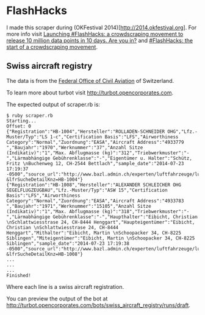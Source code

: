 FlashHacks
==========

I made this scraper during (OKFestival
2014)[http://2014.okfestival.org]. For more info visit [Launching
#FlashHacks: a crowdscraping movement to release 10 million data points
in 10 days. Are you
in?](http://blog.opencorporates.com/2014/07/08/launching-flashhacks-a-crowdscraping-movement-to-release-10-million-data-points-in-10-days-are-you-in/)
and [#FlashHacks: the start of a crowdscraping
movement](http://blog.opencorporates.com/2014/07/21/flashhacks-the-start-of-a-crowdscraping-movement/).

Swiss aircraft registry
-----------------------

The data is from the [Federal Office of Civil
Aviation](http://www.bazl.admin.ch/experten/luftfahrzeuge/luftfahrzeugregister/) of Switzerland.

To learn more about turbot visit http://turbot.opencorporates.com.

The expected output of scraper.rb is:

```
$ ruby scraper.rb 
Starting...
Offset: 0
{"Registration":"HB-1004","Hersteller":"ROLLADEN-SCHNEIDER OHG","Lfz.-Muster/Typ":"LS 1-c","Certification Basis":"LFS","Airworthiness Category":"Normal","Zuordnung":"EASA","Aircraft Address":"4933779 ","Baujahr":"1970","Werknummer":"37","Anzahl Sitze (Indikativ)":"1","Max. Abflugmasse (kg)":"312","Triebwerkmuster":"-","Lärmabhängige Gebührenklasse":"-","Eigentümer u. Halter":"Schütz, Fritz \nBuchenweg 12, CH-2544 Bettlach","sample_date":"2014-07-23 17:19:37 -0500","source_url":"http://www.bazl.admin.ch/experten/luftfahrzeuge/luftfahrzeugregister/index.html?&lfrSucheDetailKnz=HB-1004"}
{"Registration":"HB-1008","Hersteller":"ALEXANDER SCHLEICHER OHG SEGELFLUGZEUGBAU","Lfz.-Muster/Typ":"ASW 15","Certification Basis":"LFS","Airworthiness Category":"Normal","Zuordnung":"EASA","Aircraft Address":"4933783 ","Baujahr":"1971","Werknummer":"15105","Anzahl Sitze (Indikativ)":"1","Max. Abflugmasse (kg)":"318","Triebwerkmuster":"-","Lärmabhängige Gebührenklasse":"-","Haupthalter":"Eibicht, Christian \nSchlattwiesstrase 24, CH-8444 Henggart","Haupteigentümer":"Eibicht, Christian \nSchlattwiesstrase 24, CH-8444 Henggart","Mithalter":"Eibicht, Martin \nSchoopacker 34, CH-8225 Siblingen","Miteigentümer":"Eibicht, Martin \nSchoopacker 34, CH-8225 Siblingen","sample_date":"2014-07-23 17:19:38 -0500","source_url":"http://www.bazl.admin.ch/experten/luftfahrzeuge/luftfahrzeugregister/index.html?&lfrSucheDetailKnz=HB-1008"}
...
...
...
Finished!
```

Where each line is a swiss aircraft registration.

You can preview the output of the bot at
http://turbot.opencorporates.com/bots/swiss_aircraft_registry/runs/draft.
